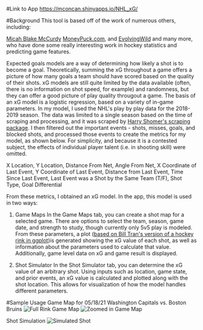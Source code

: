 #Link to App
https://mconcan.shinyapps.io/NHL_xG/

#Background
This tool is based off of the work of numerous others, including:

[Micah Blake McCurdy](https://hockeyviz.com/txt/xg4)
[MoneyPuck.com](http://moneypuck.com/about.htm), and 
[EvolvingWild](https://evolving-hockey.com/blog/a-new-expected-goals-model-for-predicting-goals-in-the-nhl/)
and many more, who have done some really interesting work in hockey statistics and predicting game features.


Expected goals models are a way of determining how likely a shot is to become a goal. Theoretically, summing the xG throughout a game offers a picture of how many goals a team should have scored based on the quality of their shots. xG models are still quite limited by the data available (often, there is no information on shot speed, for example) and randomness, but they can offer a good picture of play quality througout a game. The basis of an xG model is a logistic regression, based on a variety of in-game parameters. In my model, I used the NHL's play by play data for the 2018-2019 season. The data was limited to a single season based on the time of scraping and processing, and it was scraped by [Harry Shomer's scraping package](https://hockey-scraper.readthedocs.io/en/latest/index.html).
I then filtered out the important events - shots, misses, goals, and blocked shots, and processed those events to create the metrics for my model, as shown below. For simplicity, and because it is a contested subject, the effects of individual player talent (i.e. in shooting skill) were omitted.

X Location, Y Location, Distance From Net, Angle From Net, X Coordinate of Last Event, Y Coordinate of Last Event, Distance from Last Event, Time Since Last Event, Last Event was a Shot by the Same Team (T/F), Shot Type, Goal Differential 

From these metrics, I obtained an xG model. In the app, this model is used in two ways:


1. Game Maps
In the Game Maps tab, you can create a shot map for a selected game. There are options to select the team, season, game date, and strength to study, though currently only 5v5 play is modeled. From these parameters, a plot ([based on Bill Tran's version of a hockey rink in ggplot](https://raw.githubusercontent.com/mrbilltran/the-win-column/master/nhl_rink_plot.R))is generated showing the xG value of each shot, as well as information about the parameters used to calculate that value. Additionally, game level data on xG and game result is displayed.


2. Shot Simulator
In the Shot Simulator tab, you can determine the xG value of an arbitrary shot. Using inputs such as location, game state, and prior events, an xG value is calculated and plotted along with the shot location. This allows for visualization of how the model handles different parameters.

#Sample Usage
Game Map for 05/18/21 Washington Capitals vs. Boston Bruins
![Full Rink Game Map]("full_rink_game_map")
![Zoomed in Game Map]("zoomed_in_game_map")

Shot Simulation
![Simulated Shot]("simulated_shot")
